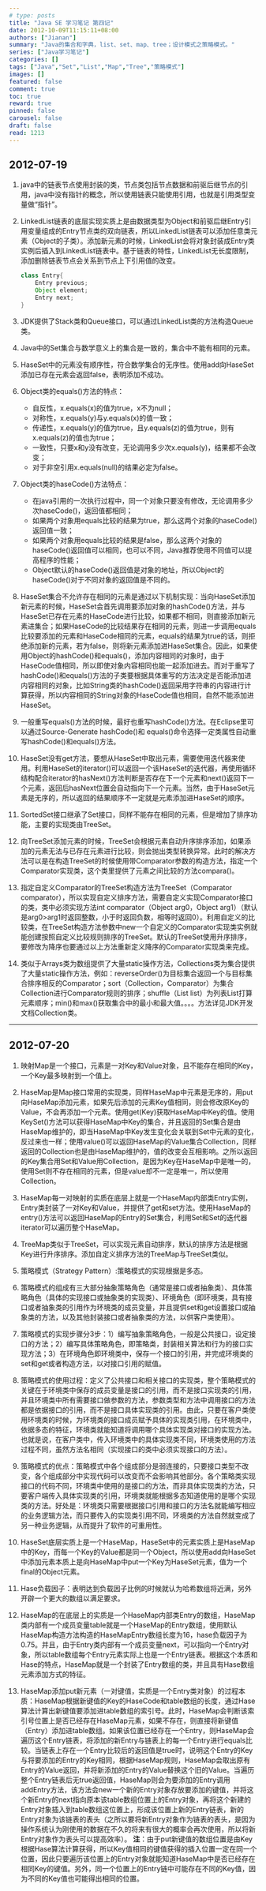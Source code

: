 ```yaml
---
# type: posts 
title: "Java SE 学习笔记 第四记"
date: 2012-10-09T11:15:11+08:00
authors: ["Jianan"]
summary: "Java的集合和字典，list、set、map、tree；设计模式之策略模式。"
series: ["Java学习笔记"]
categories: []
tags: ["Java","Set","List","Map","Tree","策略模式"]
images: []
featured: false
comment: true
toc: true
reward: true
pinned: false
carousel: false
draft: false
read: 1213
---
```

## 2012-07-19

1. java中的链表节点使用封装的类，节点类包括节点数据和前驱后继节点的引用，java中没有指针的概念，所以使用链表只能使用引用，也就是引用类型变量做“指针”。

2. LinkedList链表的底层实现实质上是由数据类型为Object和前驱后继Entry引用变量组成的Entry节点类的双向链表，所以LinkedList链表可以添加任意类元素（Object的子类）。添加新元素的时候，LinkedList会将对象封装成Entry类实例后插入到LinkedList链表中。基于链表的特性，LinkedList无长度限制，添加删除链表节点会关系到节点上下引用值的改变。
    ```java
    class Entry{
        Entry previous; 
        Object element;
        Entry next;
    }
    ```

3. JDK提供了Stack类和Queue接口，可以通过LinkedList类的方法构造Queue类。

4. Java中的Set集合与数学意义上的集合是一致的，集合中不能有相同的元素。

5. HaseSet中的元素没有顺序性，符合数学集合的无序性。使用add向HaseSet添加已存在元素会返回false，表明添加不成功。

6. Object类的equals()方法的特点：
    - 自反性，x.equals(x)的值为true，x不为null；
    - 对称性，x.equals(y)与y.equals(x)的值一致；
    - 传递性，x.equals(y)的值为true，且y.equals(z)的值为true，则有x.equals(z)的值也为true；
    - 一致性，只要x和y没有改变，无论调用多少次x.equals(y)，结果都不会改变；
    - 对于非空引用x.equals(null)的结果必定为false。

7. Object类的haseCode()方法特点：
    - 在java引用的一次执行过程中，同一个对象只要没有修改，无论调用多少次haseCode()，返回值都相同；
    - 如果两个对象用equals比较的结果为true，那么这两个对象的haseCode()返回值一致；
    - 如果两个对象用equals比较的结果是false，那么这两个对象的haseCode()返回值可以相同，也可以不同，Java推荐使用不同值可以提高程序的性能；
    - Object默认的haseCode()返回值是对象的地址，所以Object的haseCode()对于不同对象的返回值是不同的。

8. HaseSet集合不允许存在相同的元素是通过以下机制实现：当向HaseSet添加新元素的时候，HaseSet会首先调用要添加对象的hashCode()方法，并与HaseSet已存在元素的HaseCode进行比较，如果都不相同，则直接添加新元素进集合；如果HaseCode的比较结果存在相同的元素，则进一步调用equals比较要添加的元素和HaseCode相同的元素，equals的结果为true的话，则拒绝添加新的元素，若为false，则将新元素添加进HaseSet集合。因此，如果使用Object的hashCode()和equals()，添加内容相同的对象时，由于HaseCode值相同，所以即使对象内容相同也能一起添加进去。而对于重写了hashCode()和equals()方法的子类要根据具体重写的方法决定是否能添加进内容相同的对象，比如String类的hashCode()返回采用字符串的内容进行计算获得，所以内容相同的String对象的HaseCode值也相同，自然不能添加进HaseSet。

9. 一般重写equals()方法的时候，最好也重写hashCode()方法。在Eclipse里可以通过Source-Generate hashCode()和 equals()命令选择一定类属性自动重写hashCode()和equals()方法。

10. HaseSet没有get方法，要想从HaseSet中取出元素，需要使用迭代器来使用。利用HaseSet的iterator()可以返回一个该HaseSet的迭代器，再使用循环结构配合iterator的hasNext()方法判断是否存在下一个元素和next()返回下一个元素，返回后hasNext位置会自动指向下一个元素。当然，由于HaseSet元素是无序的，所以返回的结果顺序不一定就是元素添加进HaseSet的顺序。

11. SortedSet接口继承了Set接口，同样不能存在相同的元素，但是增加了排序功能，主要的实现类由TreeSet。

12. 向TreeSet添加元素的时候，TreeSet会根据元素自动升序排序添加，如果添加的元素无法与已存在元素进行比较，则会抛出类型转换异常。此时的解决方法可以是在构造TreeSet的时候使用带Comparator参数的构造方法，指定一个Comparator实现类，这个类里提供了元素之间比较的方法compara()。

13. 指定自定义Comparator的TreeSet构造方法为TreeSet（Comparator comparator），所以实现自定义排序方法，需要自定义实现Comparator接口的类，类中必须实现方法int comparator（Object arg0，Object arg1）（默认是arg0>arg1时返回整数，小于时返回负数，相等时返回0）。利用自定义的比较类，在TreeSet构造方法参数中new一个自定义的Comparator实现类实例就能创建按照自定义比较规则排序的TreeSet。默认的TreeSet使用升序排序，要修改为降序也要通过以上方法重新定义降序的Comparator实现类来完成。

14. 类似于Arrays类为数组提供了大量static操作方法，Collections类为集合提供了大量static操作方法，例如：reverseOrder()为目标集合返回一个与目标集合排序相反的Comparator；sort（Collection，Comparator）为集合Collection进行Comparator规则的排序；shuffle（List list）为列表List打算元素顺序；min()和max()获取集合中的最小和最大值。。。。方法详见JDK开发文档Collection类。

---

## 2012-07-20

1. 映射Map是一个接口，元素是一对Key和Value对象，且不能存在相同的Key，一个Key最多映射到一个值上。

2. HaseMap是Map接口常用的实现类，同样HaseMap中元素是无序的，用put向HaseMap添加元素，如果先后添加的元素Key值相同，则会修改原Key的Value，不会再添加一个元素。使用get(Key)获取HaseMap中Key的值。使用KeySet()方法可以获得HaseMap中Key的集合，并且返回的Set集合是由HaseMap维护的，即当HaseMap中Key发生变化会关联到Set中元素的变化，反过来也一样；使用value()可以返回HaseMap的Value集合Collection，同样返回的Collection也是由HaseMap维护的，值的改变会互相影响。之所以返回的Key集合用Set和Value用Collection，是因为Key在HaseMap中是唯一的，使用Set则不存在相同的元素，但是value却不一定是唯一，所以使用Collection。

3. HaseMap每一对映射的实质在底层上就是一个HaseMap内部类Entry实例，Entry类封装了一对Key和Value，并提供了get和set方法。使用HaseMap的entry()方法可以返回HaseMap的Entry的Set集合，利用Set和Set的迭代器iterator可以遍历整个HaseMap。

4. TreeMap类似于TreeSet，可以实现元素自动排序，默认的排序方法是根据Key进行升序排序。添加自定义排序方法的TreeMap与TreeSet类似。

5. 策略模式（Strategy Pattern）:策略模式的实现根据是多态。

6. 策略模式的组成有三大部分抽象策略角色（通常是接口或者抽象类）、具体策略角色（具体的实现接口或抽象类的实现类）、环境角色（即环境类，具有接口或者抽象类的引用作为环境类的成员变量，并且提供set和get设置接口或抽象类的方法，以及其他封装接口或者抽象类的方法，以供客户类使用）。

7. 策略模式的实现步骤分3步：1）编写抽象策略角色，一般是公共接口，设定接口的方法；2）编写具体策略角色，即策略类，封装相关算法和行为的接口实现方法；3）在环境角色即环境类中，保存一个接口的引用，并完成环境类的set和get或者构造方法，以对接口引用的赋值。

8. 策略模式的使用过程：定义了公共接口和相关接口的实现类，整个策略模式的关键在于环境类中保存的成员变量是接口的引用，而不是接口实现类的引用，并且环境类中所有需要接口做参数的方法，参数类型和方法中调用接口的方法都是依据接口的引用，而不是接口具体实现类的引用。由此，只要在客户类使用环境类的时候，为环境类的接口成员赋予具体的实现类引用，在环境类中，依据多态的特征，环境类就能知道将调用哪个具体实现类对接口的实现方法。也就是说，在客户类中，传入环境类中的具体实现类不同，环境类使用的方法过程不同，虽然方法名相同（实现接口的类中必须实现接口的方法）。

9. 策略模式的优点：策略模式中各个组成部分是弱连接的，只要接口类型不改变，各个组成部分中实现代码可以改变而不会影响其他部分。各个策略类实现接口的代码不同，环境类中使用的是接口的方法，而非具体实现类的方法，只要客户端传入具体实现类的引用，环境类就能根据多态知道使用的是哪个实现类的方法。好处是：环境类只需要根据接口引用和接口的方法名就能编写相应的业务逻辑方法，而只要传入的实现类引用不同，环境类的方法自然就变成了另一种业务逻辑，从而提升了软件的可重用性。

10. HaseSet底层实质上是一个HaseMap，HaseSet中的元素实质上是HaseMap中的Key，而每一个Key的Value都是同一个Object，所以使用add向HaseSet中添加元素本质上是向HaseMap中put一个Key为HaseSet元素，值为一个final的Object元素。

11. Hase负载因子：表明达到负载因子比例的时候就认为哈希数组将近满，另外开辟一个更大的数组以满足要求。

12. HaseMap的在底层上的实质是一个HaseMap内部类Entry的数组，HaseMap类内部有一个成员变量table就是一个HaseMap的Entry数组，使用默认HaseMap构造方法构造的HaseMapEntry数组长度为16，hase负载因子为0.75。并且，由于Entry类内部有一个成员变量next，可以指向一个Entry对象，所以table数组每个Entry元素实际上也是一个Entry链表。根据这个本质和Hase的特点，HaseMap就是一个封装了Entry数组的类，并且具有Hase数组元素添加方式的特征。

13. HaseMap添加put新元素（一对键值，实质是一个Entry类对象）的过程本质：HaseMap根据新键值的Key的HaseCode和table数组的长度，通过Hase算法计算出新键值要添加进table数组的索引号。此时，HaseMap会判断该索引号位置上是否已经存在HaseMap元素，如果不存在，则直接将新键值（Entry）添加进table数组。如果该位置已经存在一个Entry，则HaseMap会遍历这个Entry链表，将添加的新Entry与链表上的每一个Entry进行equals比较。当链表上存在一个Entry比较后的返回值是true时，说明这个Entry的Key与将要添加的Entry的Key相同，根据HaseMap规则，HaseMap会取出原有Entry的Value返回，并将新添加的Entry的Value替换这个旧的Value。当遍历整个Entry链表后无true返回值，HaseMap则会为要添加的Entry调用addEntry方法，该方法会new一个新的Entry对象存放要添加的键值，并将这个新Entry的next指向原本该table数组位置上的Entry对象，再将这个新建的Entry对象插入到table数组这位置上，形成该位置上新的Entry链表，新的Entry对象为该链表的表头（之所以要将新Entry对象作为链表的表头，是因为操作系统认为刚使用的数据在不久的将来有很大的概率会再次使用，所以将新Entry对象作为表头可以提高效率）。
    **注**：由于put新键值的数组位置是由Key根据Hase算法计算获得，所以Key值相同的键值获得的插入位置一定在同一个位置，因此只要遍历该位置上的Entry对象就能知道HaseMap中是否已经存在相同Key的键值。另外，同一个位置上的Entry链中可能存在不同的Key值，因为不同的Key值也可能得出相同的位置。
